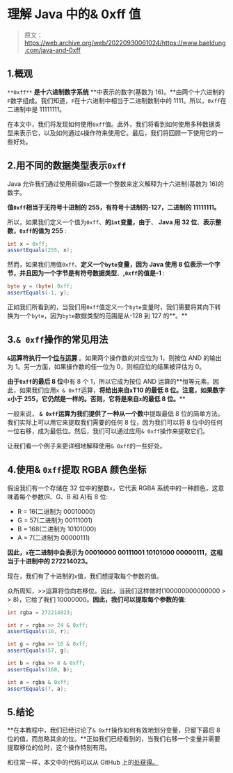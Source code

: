 # 理解 Java 中的& 0xff 值

> 原文：<https://web.archive.org/web/20220930061024/https://www.baeldung.com/java-and-0xff>

## 1.概观

`**0xff**` **是十六进制数字系统** **中表示的数字(基数为 16)。**由两个十六进制的`F`数字组成。我们知道，`F`在十六进制中相当于二进制数制中的 1111。所以，`0xff`在二进制中是 11111111。

在本文中，我们将发现如何使用`0xff`值。此外，我们将看到如何使用多种数据类型来表示它，以及如何通过`&`操作符来使用它。最后，我们将回顾一下使用它的一些好处。

## 2.用不同的数据类型表示`0xff`

Java 允许我们通过使用前缀`0x`后跟一个整数来定义解释为十六进制(基数为 16)的数字。

**值`0xff`相当于无符号十进制的 255，有符号十进制的-127，二进制的 11111111。**

所以，如果我们定义一个值为`0xff`、**的`int`变量，由于**、 **Java 用 32 位**、**表示整数，`0xff`的值为 255** :

```java
int x = 0xff;
assertEquals(255, x);
```

然而，如果我们用值`0xff`、**定义一个`byte`变量，因为 Java 使用 8 位表示一个字节，并且因为一个字节是有符号数据类型**、**,`0xff`的值是-1** :

```java
byte y = (byte) 0xff;
assertEquals(-1, y);
```

正如我们所看到的，当我们用`0xff`值定义一个`byte`变量时，我们需要将其向下转换为一个`byte`，因为`byte`数据类型的范围是从-128 到 127 的**。**

## 3.`& 0xff`操作的常见用法

**`&`运算符执行一个[位与运算](/web/20221112094347/https://www.baeldung.com/java-bitwise-operators#2-bitwiseand-amp)** 。如果两个操作数的对应位为 1，则按位 AND 的输出为 1。另一方面，如果操作数的任一位为 0，则相应位的结果被评估为 0。

**由于`0xff`的最后 8 位**中有 8 个 1，所以它成为按位 AND 运算的**恒等元素。因此，如果我们应用`x & 0xff`运算，**将给出来自`x`T10 的最低 8 位。注意，如果数字`x`小于 255，它仍然是一样的。否则，它将是来自`x`的最低 8 位。****

一般来说， **`& 0xff`运算为我们提供了一种从一个数**中提取最低 8 位的简单方法。我们实际上可以用它来提取我们需要的任何 8 位，因为我们可以将 8 位中的任何一位右移，成为最低位。然后，我们可以通过应用`& 0xff`操作来提取它们。

让我们看一个例子来更详细地解释使用`& 0xff`的一些好处。

## 4.使用& `0xff`提取 RGBA 颜色坐标

假设我们有一个存储在 32 位中的整数`x`，它代表 RGBA 系统中的一种颜色，这意味着每个参数(R、G、B 和 A)有 8 位:

*   R = 16(二进制为 00010000)
*   G = 57(二进制为 00111001)
*   B = 168(二进制为 10101000)
*   A = 7(二进制为 00000111)

**因此，`x`在二进制中会表示为 00010000 00111001 10101000 00000111，这相当于十进制中的 272214023。**

现在，我们有了十进制的`x`值，我们想提取每个参数的值。

众所周知，>>运算将位向右移位。因此，当我们这样做时(100000000000000 > > 8)，它给了我们 10000000。**因此，我们可以提取每个参数的值**:

```java
int rgba = 272214023;

int r = rgba >> 24 & 0xff;
assertEquals(16, r);

int g = rgba >> 16 & 0xff;
assertEquals(57, g);

int b = rgba >> 8 & 0xff;
assertEquals(168, b);

int a = rgba & 0xff;
assertEquals(7, a);
```

## 5.结论

**在本教程中，我们已经讨论了`& 0xff`操作如何有效地划分变量，只留下最后 8 位的值，而忽略其余的位。**正如我们已经看到的，当我们右移一个变量并需要提取移位的位时，这个操作特别有用。

和往常一样，本文中的代码可以从 GitHub 上的[处获得。](https://web.archive.org/web/20221112094347/https://github.com/eugenp/tutorials/tree/master/core-java-modules/core-java-numbers-4)